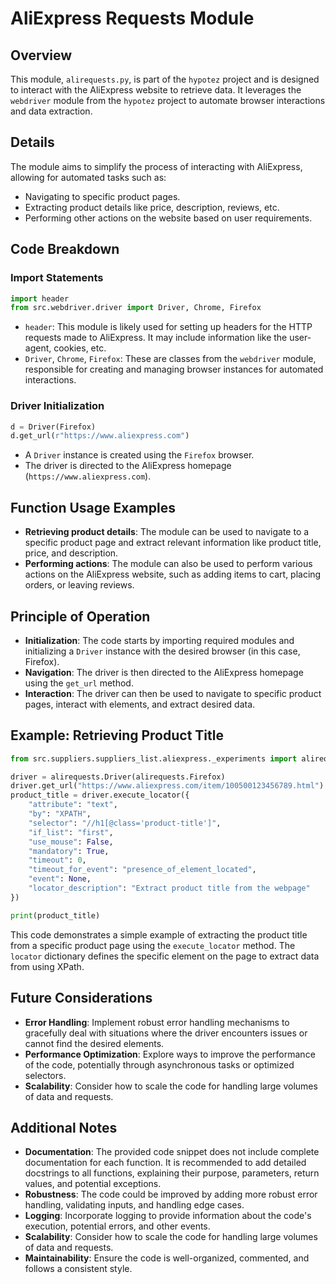 # AliExpress Requests Module

## Overview

This module, `alirequests.py`, is part of the `hypotez` project and is designed to interact with the AliExpress website to retrieve data. It leverages the `webdriver` module from the `hypotez` project to automate browser interactions and data extraction.

## Details

The module aims to simplify the process of interacting with AliExpress, allowing for automated tasks such as:

- Navigating to specific product pages.
- Extracting product details like price, description, reviews, etc.
- Performing other actions on the website based on user requirements.

## Code Breakdown

### Import Statements

```python
import header 
from src.webdriver.driver import Driver, Chrome, Firefox
```

- `header`: This module is likely used for setting up headers for the HTTP requests made to AliExpress. It may include information like the user-agent, cookies, etc.
- `Driver`, `Chrome`, `Firefox`: These are classes from the `webdriver` module, responsible for creating and managing browser instances for automated interactions. 

### Driver Initialization

```python
d = Driver(Firefox)
d.get_url(r"https://www.aliexpress.com")
```

- A `Driver` instance is created using the `Firefox` browser.
- The driver is directed to the AliExpress homepage (`https://www.aliexpress.com`).

## Function Usage Examples

- **Retrieving product details**: The module can be used to navigate to a specific product page and extract relevant information like product title, price, and description.
- **Performing actions**: The module can also be used to perform various actions on the AliExpress website, such as adding items to cart, placing orders, or leaving reviews.

## Principle of Operation

- **Initialization**: The code starts by importing required modules and initializing a `Driver` instance with the desired browser (in this case, Firefox).
- **Navigation**: The driver is then directed to the AliExpress homepage using the `get_url` method.
- **Interaction**: The driver can then be used to navigate to specific product pages, interact with elements, and extract desired data.

## Example: Retrieving Product Title

```python
from src.suppliers.suppliers_list.aliexpress._experiments import alirequests

driver = alirequests.Driver(alirequests.Firefox)
driver.get_url("https://www.aliexpress.com/item/100500123456789.html")  # Example product URL
product_title = driver.execute_locator({
    "attribute": "text",
    "by": "XPATH",
    "selector": "//h1[@class='product-title']",
    "if_list": "first",
    "use_mouse": False,
    "mandatory": True,
    "timeout": 0,
    "timeout_for_event": "presence_of_element_located",
    "event": None,
    "locator_description": "Extract product title from the webpage"
})

print(product_title)
```

This code demonstrates a simple example of extracting the product title from a specific product page using the `execute_locator` method. The `locator` dictionary defines the specific element on the page to extract data from using XPath.

## Future Considerations

- **Error Handling**: Implement robust error handling mechanisms to gracefully deal with situations where the driver encounters issues or cannot find the desired elements.
- **Performance Optimization**: Explore ways to improve the performance of the code, potentially through asynchronous tasks or optimized selectors.
- **Scalability**: Consider how to scale the code for handling large volumes of data and requests.

##  Additional Notes

- **Documentation**: The provided code snippet does not include complete documentation for each function. It is recommended to add detailed docstrings to all functions, explaining their purpose, parameters, return values, and potential exceptions.
- **Robustness**: The code could be improved by adding more robust error handling, validating inputs, and handling edge cases.
- **Logging**: Incorporate logging to provide information about the code's execution, potential errors, and other events.
- **Scalability**: Consider how to scale the code for handling large volumes of data and requests.
- **Maintainability**: Ensure the code is well-organized, commented, and follows a consistent style.